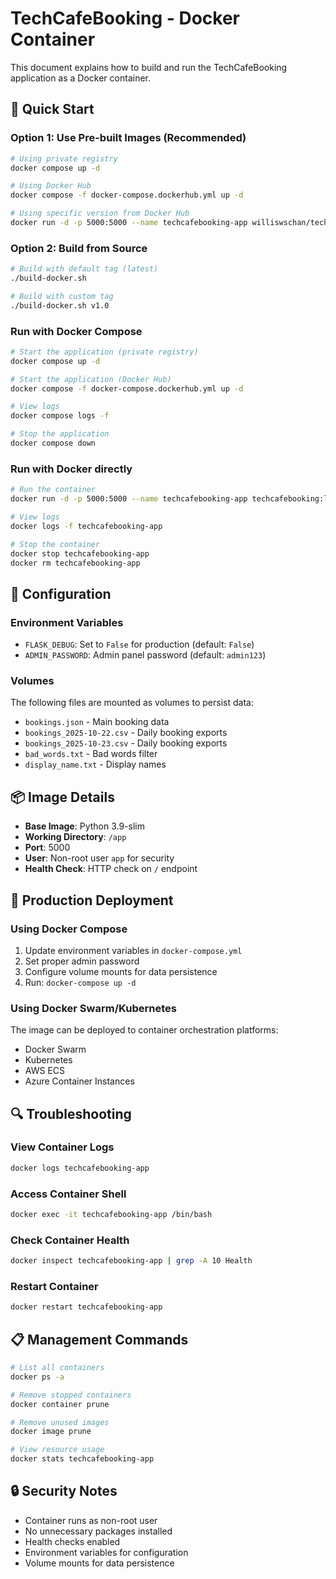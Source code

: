 # TechCafeBooking - Docker Container

This document explains how to build and run the TechCafeBooking application as a Docker container.

## 🐳 Quick Start

### Option 1: Use Pre-built Images (Recommended)
```bash
# Using private registry
docker compose up -d

# Using Docker Hub
docker compose -f docker-compose.dockerhub.yml up -d

# Using specific version from Docker Hub
docker run -d -p 5000:5000 --name techcafebooking-app williswschan/techcafebooking:v3.9
```

### Option 2: Build from Source
```bash
# Build with default tag (latest)
./build-docker.sh

# Build with custom tag
./build-docker.sh v1.0
```

### Run with Docker Compose
```bash
# Start the application (private registry)
docker compose up -d

# Start the application (Docker Hub)
docker compose -f docker-compose.dockerhub.yml up -d

# View logs
docker compose logs -f

# Stop the application
docker compose down
```

### Run with Docker directly
```bash
# Run the container
docker run -d -p 5000:5000 --name techcafebooking-app techcafebooking:latest

# View logs
docker logs -f techcafebooking-app

# Stop the container
docker stop techcafebooking-app
docker rm techcafebooking-app
```

## 🔧 Configuration

### Environment Variables
- `FLASK_DEBUG`: Set to `False` for production (default: `False`)
- `ADMIN_PASSWORD`: Admin panel password (default: `admin123`)

### Volumes
The following files are mounted as volumes to persist data:
- `bookings.json` - Main booking data
- `bookings_2025-10-22.csv` - Daily booking exports
- `bookings_2025-10-23.csv` - Daily booking exports
- `bad_words.txt` - Bad words filter
- `display_name.txt` - Display names

## 📦 Image Details

- **Base Image**: Python 3.9-slim
- **Working Directory**: `/app`
- **Port**: 5000
- **User**: Non-root user `app` for security
- **Health Check**: HTTP check on `/` endpoint

## 🚀 Production Deployment

### Using Docker Compose
1. Update environment variables in `docker-compose.yml`
2. Set proper admin password
3. Configure volume mounts for data persistence
4. Run: `docker-compose up -d`

### Using Docker Swarm/Kubernetes
The image can be deployed to container orchestration platforms:
- Docker Swarm
- Kubernetes
- AWS ECS
- Azure Container Instances

## 🔍 Troubleshooting

### View Container Logs
```bash
docker logs techcafebooking-app
```

### Access Container Shell
```bash
docker exec -it techcafebooking-app /bin/bash
```

### Check Container Health
```bash
docker inspect techcafebooking-app | grep -A 10 Health
```

### Restart Container
```bash
docker restart techcafebooking-app
```

## 📋 Management Commands

```bash
# List all containers
docker ps -a

# Remove stopped containers
docker container prune

# Remove unused images
docker image prune

# View resource usage
docker stats techcafebooking-app
```

## 🔒 Security Notes

- Container runs as non-root user
- No unnecessary packages installed
- Health checks enabled
- Environment variables for configuration
- Volume mounts for data persistence
